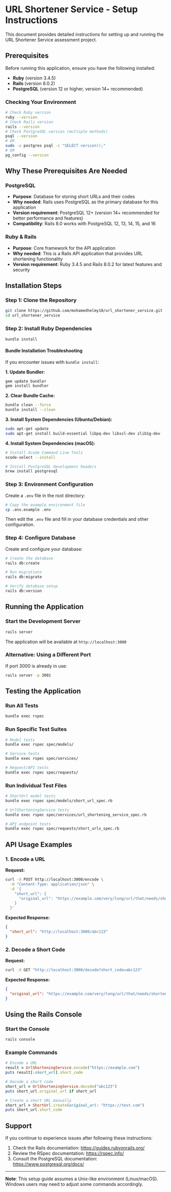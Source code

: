 # URL Shortener Service - Setup Instructions

This document provides detailed instructions for setting up and running the URL Shortener Service assessment project.

## Prerequisites

Before running this application, ensure you have the following installed:

- **Ruby** (version 3.4.5)
- **Rails** (version 8.0.2)
- **PostgreSQL** (version 12 or higher, version 14+ recommended)

### Checking Your Environment

```bash
# Check Ruby version
ruby --version
# Check Rails version
rails --version
# Check PostgreSQL version (multiple methods)
psql --version
# OR
sudo -u postgres psql -c "SELECT version();"
# OR
pg_config --version
```

## Why These Prerequisites Are Needed

### PostgreSQL
- **Purpose**: Database for storing short URLs and their codes
- **Why needed**: Rails uses PostgreSQL as the primary database for this application
- **Version requirement**: PostgreSQL 12+ (version 14+ recommended for better performance and features)
- **Compatibility**: Rails 8.0 works with PostgreSQL 12, 13, 14, 15, and 16

### Ruby & Rails
- **Purpose**: Core framework for the API application
- **Why needed**: This is a Rails API application that provides URL shortening functionality
- **Version requirement**: Ruby 3.4.5 and Rails 8.0.2 for latest features and security

## Installation Steps

### Step 1: Clone the Repository

```bash
git clone https://github.com/mohamedhelmy10/url_shortener_service.git
cd url_shortener_service
```

### Step 2: Install Ruby Dependencies

```bash
bundle install
```

#### Bundle Installation Troubleshooting

If you encounter issues with `bundle install`:

**1. Update Bundler:**
```bash
gem update bundler
gem install bundler
```

**2. Clear Bundle Cache:**
```bash
bundle clean --force
bundle install --clean
```

**3. Install System Dependencies (Ubuntu/Debian):**
```bash
sudo apt-get update
sudo apt-get install build-essential libpq-dev libssl-dev zlib1g-dev
```

**4. Install System Dependencies (macOS):**
```bash
# Install Xcode Command Line Tools
xcode-select --install

# Install PostgreSQL development headers
brew install postgresql
```

### Step 3: Environment Configuration

Create a `.env` file in the root directory:

```bash
# Copy the example environment file
cp .env.example .env
```

Then edit the `.env` file and fill in your database credentials and other configuration.

### Step 4: Configure Database

Create and configure your database:

```bash
# Create the database
rails db:create

# Run migrations
rails db:migrate

# Verify database setup
rails db:version
```

## Running the Application

### Start the Development Server

```bash
rails server
```

The application will be available at `http://localhost:3000`

### Alternative: Using a Different Port

If port 3000 is already in use:

```bash
rails server -p 3001
```

## Testing the Application

### Run All Tests

```bash
bundle exec rspec
```

### Run Specific Test Suites

```bash
# Model tests
bundle exec rspec spec/models/

# Service tests
bundle exec rspec spec/services/

# Request/API tests
bundle exec rspec spec/requests/
```

### Run Individual Test Files

```bash
# ShortUrl model tests
bundle exec rspec spec/models/short_url_spec.rb

# UrlShorteningService tests
bundle exec rspec spec/services/url_shortening_service_spec.rb

# API endpoint tests
bundle exec rspec spec/requests/short_urls_spec.rb
```

## API Usage Examples

### 1. Encode a URL

**Request:**
```bash
curl -X POST http://localhost:3000/encode \
  -H "Content-Type: application/json" \
  -d '{
    "short_url": {
      "original_url": "https://example.com/very/long/url/that/needs/shortening"
    }
  }'
```

**Expected Response:**
```json
{
  "short_url": "http://localhost:3000/abc123"
}
```

### 2. Decode a Short Code

**Request:**
```bash
curl -X GET "http://localhost:3000/decode?short_code=abc123"
```

**Expected Response:**
```json
{
  "original_url": "https://example.com/very/long/url/that/needs/shortening"
}
```

## Using the Rails Console

### Start the Console

```bash
rails console
```

### Example Commands

```ruby
# Encode a URL
result = UrlShorteningService.encode("https://example.com")
puts result[:short_url].short_code

# Decode a short code
short_url = UrlShorteningService.decode("abc123")
puts short_url.original_url if short_url

# Create a short URL manually
short_url = ShortUrl.create(original_url: "https://test.com")
puts short_url.short_code
```

## Support

If you continue to experience issues after following these instructions:

1. Check the Rails documentation: https://guides.rubyonrails.org/
2. Review the RSpec documentation: https://rspec.info/
3. Consult the PostgreSQL documentation: https://www.postgresql.org/docs/

---

**Note**: This setup guide assumes a Unix-like environment (Linux/macOS). Windows users may need to adjust some commands accordingly. 
